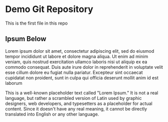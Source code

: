 # Demo Git Repository

This is the first file in this repo

## Ipsum Below
Lorem ipsum dolor sit amet, consectetur adipiscing elit, sed do eiusmod tempor incididunt ut labore et dolore magna aliqua. Ut enim ad minim veniam, quis nostrud exercitation ullamco laboris nisi ut aliquip ex ea commodo consequat. Duis aute irure dolor in reprehenderit in voluptate velit esse cillum dolore eu fugiat nulla pariatur. Excepteur sint occaecat cupidatat non proident, sunt in culpa qui officia deserunt mollit anim id est laborum

This is a well-known placeholder text called "Lorem Ipsum." It is not a real language, but rather a scrambled version of Latin used by graphic designers, web developers, and typesetters as a placeholder for actual content. Since it doesn't have any real meaning, it cannot be directly translated into English or any other language.
